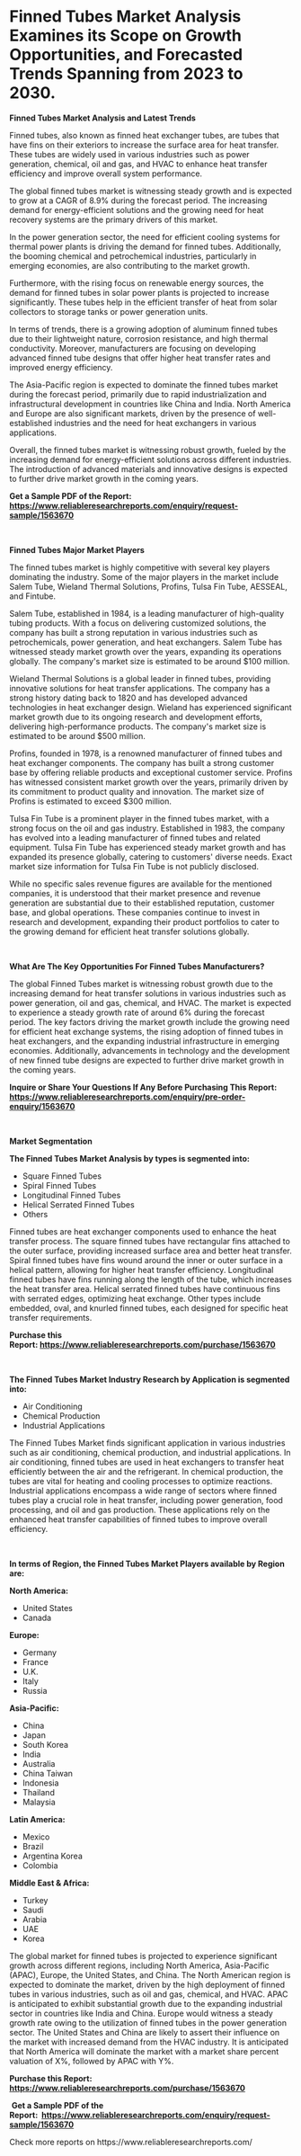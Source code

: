 <p><h1>Finned Tubes Market Analysis Examines its Scope on Growth Opportunities, and Forecasted Trends Spanning from 2023 to 2030.</h1></p><p><strong>Finned Tubes Market Analysis and Latest Trends</strong></p>
<p><p>Finned tubes, also known as finned heat exchanger tubes, are tubes that have fins on their exteriors to increase the surface area for heat transfer. These tubes are widely used in various industries such as power generation, chemical, oil and gas, and HVAC to enhance heat transfer efficiency and improve overall system performance.</p><p>The global finned tubes market is witnessing steady growth and is expected to grow at a CAGR of 8.9% during the forecast period. The increasing demand for energy-efficient solutions and the growing need for heat recovery systems are the primary drivers of this market.</p><p>In the power generation sector, the need for efficient cooling systems for thermal power plants is driving the demand for finned tubes. Additionally, the booming chemical and petrochemical industries, particularly in emerging economies, are also contributing to the market growth.</p><p>Furthermore, with the rising focus on renewable energy sources, the demand for finned tubes in solar power plants is projected to increase significantly. These tubes help in the efficient transfer of heat from solar collectors to storage tanks or power generation units.</p><p>In terms of trends, there is a growing adoption of aluminum finned tubes due to their lightweight nature, corrosion resistance, and high thermal conductivity. Moreover, manufacturers are focusing on developing advanced finned tube designs that offer higher heat transfer rates and improved energy efficiency.</p><p>The Asia-Pacific region is expected to dominate the finned tubes market during the forecast period, primarily due to rapid industrialization and infrastructural development in countries like China and India. North America and Europe are also significant markets, driven by the presence of well-established industries and the need for heat exchangers in various applications.</p><p>Overall, the finned tubes market is witnessing robust growth, fueled by the increasing demand for energy-efficient solutions across different industries. The introduction of advanced materials and innovative designs is expected to further drive market growth in the coming years.</p></p>
<p><strong>Get a Sample PDF of the Report:&nbsp; <a href="https://www.reliableresearchreports.com/enquiry/request-sample/1563670">https://www.reliableresearchreports.com/enquiry/request-sample/1563670</a></strong></p>
<p>&nbsp;</p>
<p><strong>Finned Tubes Major Market Players</strong></p>
<p><p>The finned tubes market is highly competitive with several key players dominating the industry. Some of the major players in the market include Salem Tube, Wieland Thermal Solutions, Profins, Tulsa Fin Tube, AESSEAL, and Fintube. </p><p>Salem Tube, established in 1984, is a leading manufacturer of high-quality tubing products. With a focus on delivering customized solutions, the company has built a strong reputation in various industries such as petrochemicals, power generation, and heat exchangers. Salem Tube has witnessed steady market growth over the years, expanding its operations globally. The company's market size is estimated to be around $100 million.</p><p>Wieland Thermal Solutions is a global leader in finned tubes, providing innovative solutions for heat transfer applications. The company has a strong history dating back to 1820 and has developed advanced technologies in heat exchanger design. Wieland has experienced significant market growth due to its ongoing research and development efforts, delivering high-performance products. The company's market size is estimated to be around $500 million.</p><p>Profins, founded in 1978, is a renowned manufacturer of finned tubes and heat exchanger components. The company has built a strong customer base by offering reliable products and exceptional customer service. Profins has witnessed consistent market growth over the years, primarily driven by its commitment to product quality and innovation. The market size of Profins is estimated to exceed $300 million.</p><p>Tulsa Fin Tube is a prominent player in the finned tubes market, with a strong focus on the oil and gas industry. Established in 1983, the company has evolved into a leading manufacturer of finned tubes and related equipment. Tulsa Fin Tube has experienced steady market growth and has expanded its presence globally, catering to customers' diverse needs. Exact market size information for Tulsa Fin Tube is not publicly disclosed.</p><p>While no specific sales revenue figures are available for the mentioned companies, it is understood that their market presence and revenue generation are substantial due to their established reputation, customer base, and global operations. These companies continue to invest in research and development, expanding their product portfolios to cater to the growing demand for efficient heat transfer solutions globally.</p></p>
<p>&nbsp;</p>
<p><strong>What Are The Key Opportunities For Finned Tubes Manufacturers?</strong></p>
<p><p>The global Finned Tubes market is witnessing robust growth due to the increasing demand for heat transfer solutions in various industries such as power generation, oil and gas, chemical, and HVAC. The market is expected to experience a steady growth rate of around 6% during the forecast period. The key factors driving the market growth include the growing need for efficient heat exchange systems, the rising adoption of finned tubes in heat exchangers, and the expanding industrial infrastructure in emerging economies. Additionally, advancements in technology and the development of new finned tube designs are expected to further drive market growth in the coming years.</p></p>
<p><strong>Inquire or Share Your Questions If Any Before Purchasing This Report: <a href="https://www.reliableresearchreports.com/enquiry/pre-order-enquiry/1563670">https://www.reliableresearchreports.com/enquiry/pre-order-enquiry/1563670</a></strong></p>
<p>&nbsp;</p>
<p><strong>Market Segmentation</strong></p>
<p><strong>The Finned Tubes Market Analysis by types is segmented into:</strong></p>
<p><ul><li>Square Finned Tubes</li><li>Spiral Finned Tubes</li><li>Longitudinal Finned Tubes</li><li>Helical Serrated Finned Tubes</li><li>Others</li></ul></p>
<p><p>Finned tubes are heat exchanger components used to enhance the heat transfer process. The square finned tubes have rectangular fins attached to the outer surface, providing increased surface area and better heat transfer. Spiral finned tubes have fins wound around the inner or outer surface in a helical pattern, allowing for higher heat transfer efficiency. Longitudinal finned tubes have fins running along the length of the tube, which increases the heat transfer area. Helical serrated finned tubes have continuous fins with serrated edges, optimizing heat exchange. Other types include embedded, oval, and knurled finned tubes, each designed for specific heat transfer requirements.</p></p>
<p><strong>Purchase this Report:&nbsp;<a href="https://www.reliableresearchreports.com/purchase/1563670">https://www.reliableresearchreports.com/purchase/1563670</a></strong></p>
<p>&nbsp;</p>
<p><strong>The Finned Tubes Market Industry Research by Application is segmented into:</strong></p>
<p><ul><li>Air Conditioning</li><li>Chemical Production</li><li>Industrial Applications</li></ul></p>
<p><p>The Finned Tubes Market finds significant application in various industries such as air conditioning, chemical production, and industrial applications. In air conditioning, finned tubes are used in heat exchangers to transfer heat efficiently between the air and the refrigerant. In chemical production, the tubes are vital for heating and cooling processes to optimize reactions. Industrial applications encompass a wide range of sectors where finned tubes play a crucial role in heat transfer, including power generation, food processing, and oil and gas production. These applications rely on the enhanced heat transfer capabilities of finned tubes to improve overall efficiency.</p></p>
<p>&nbsp;</p>
<p><strong>In terms of Region, the Finned Tubes Market Players available by Region are:</strong></p>
<p>
    <p> <strong> North America: </strong>
        <ul>
            <li>United States</li>
            <li>Canada</li>
        </ul>
        </p> 
    <p> <strong> Europe: </strong>
        <ul>
            <li>Germany</li>
            <li>France</li>
            <li>U.K.</li>
            <li>Italy</li>
            <li>Russia</li>
        </ul>
        </p> 
    <p> <strong> Asia-Pacific: </strong>
        <ul>
            <li>China</li>
            <li>Japan</li>
            <li>South Korea</li>
            <li>India</li>
            <li>Australia</li>
            <li>China Taiwan</li>
            <li>Indonesia</li>
            <li>Thailand</li>
            <li>Malaysia</li>
        </ul>
        </p> 
    <p> <strong> Latin America: </strong>
        <ul>
            <li>Mexico</li>
            <li>Brazil</li>
            <li>Argentina Korea</li>
            <li>Colombia</li>
        </ul>
        </p> 
    <p> <strong> Middle East & Africa: </strong>
        <ul>
            <li>Turkey</li>
            <li>Saudi</li>
            <li>Arabia</li>
            <li>UAE</li>
            <li>Korea</li>
        </ul>
    </p>
    </p>
<p><p>The global market for finned tubes is projected to experience significant growth across different regions, including North America, Asia-Pacific (APAC), Europe, the United States, and China. The North American region is expected to dominate the market, driven by the high deployment of finned tubes in various industries, such as oil and gas, chemical, and HVAC. APAC is anticipated to exhibit substantial growth due to the expanding industrial sector in countries like India and China. Europe would witness a steady growth rate owing to the utilization of finned tubes in the power generation sector. The United States and China are likely to assert their influence on the market with increased demand from the HVAC industry. It is anticipated that North America will dominate the market with a market share percent valuation of X%, followed by APAC with Y%.</p></p>
<p><strong>Purchase this Report: <a href="https://www.reliableresearchreports.com/purchase/1563670">https://www.reliableresearchreports.com/purchase/1563670</a></strong></p>
<p>&nbsp;<strong>Get a Sample PDF of the Report:&nbsp;&nbsp;<a href="https://www.reliableresearchreports.com/enquiry/request-sample/1563670">https://www.reliableresearchreports.com/enquiry/request-sample/1563670</a></strong></p>
<p><strong></strong></p>
<p>Check more reports on https://www.reliableresearchreports.com/</p>